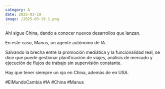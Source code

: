```yaml
--- 
category: A 
date: 2025-03-19 
image: /2025-03-19_1.png 
--- 
```


Ahí sigue China, dando a conocer nuevos desarrollos que lanzan.

En este caso, Manus, un agente autónomo de IA.  

Salvando la brecha entre la promoción mediática y la funcionalidad real, se dice que puede gestionar planificación de viajes, análisis de mercado y ejecución de flujos de trabajo sin supervisión constante.

Hay que tener siempre un ojo en China, además de en USA.

#ElMundoCambia #IA #China #Manus